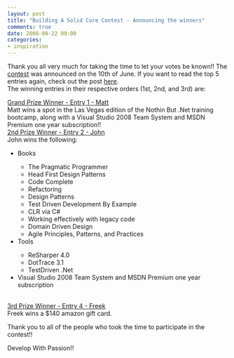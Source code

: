```yaml
---
layout: post
title: "Building A Solid Core Contest - Announcing the winners"
comments: true
date: 2008-08-22 09:00
categories:
- inspiration
---
```


Thank you all very much for taking the time to let your votes be known!! The [contest](http://blog.developwithpassion.com/BuildingASolidCoreYourFutureIsRightAheadOfYouTheContest.aspx) was announced on the 10th of June. If you want to read the top 5 entries again, check out the post [here](http://blog.developwithpassion.com/BuildingASolidCoreContestUpdateHelpPickTheWinner.aspx).  
The winning entries in their respective orders (1st, 2nd, and 3rd) are:  
  
<u>Grand Prize Winner - Entry 1 - Matt</u>  
Matt wins a spot in the Las Vegas edition of the Nothin But .Net training bootcamp, along with a Visual Studio 2008 Team System and MSDN Premium one year subscription!!  
<u>2nd Prize Winner - Entry 2 - John</u>  
John wins the following:   <ul>   <li>Books</li>    <ul>     <li>The Pragmatic Programmer</li>      <li>Head First Design Patterns</li>      <li>Code Complete</li>      <li>Refactoring</li>      <li>Design Patterns</li>      <li>Test Driven Development By Example</li>      <li>CLR via C#</li>      <li>Working effectively with legacy code</li>      <li>Domain Driven Design</li>      <li>Agile Principles, Patterns, and Practices</li>   </ul>    <li>Tools</li>    <ul>     <li>ReSharper 4.0</li>      <li>DotTrace 3.1</li>      <li>TestDriven .Net</li>   </ul>    <li>Visual Studio 2008 Team System and MSDN Premium one year subscription</li> </ul>  
<u>3rd Prize Winner - Entry 4 - Freek</u>  
Freek wins a $140 amazon gift card.  
  
Thank you to all of the people who took the time to participate in the contest!!  
  
Develop With Passion!!




